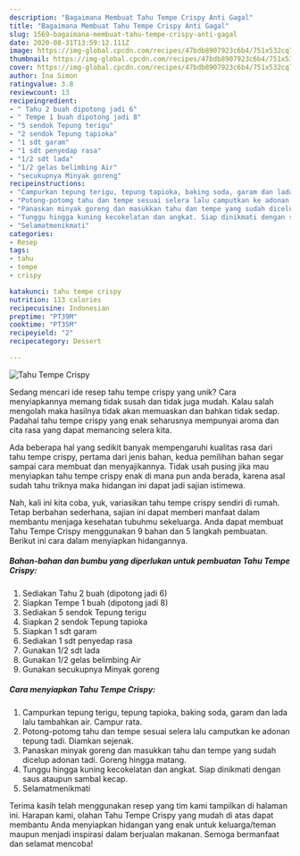 ```yaml
---
description: "Bagaimana Membuat Tahu Tempe Crispy Anti Gagal"
title: "Bagaimana Membuat Tahu Tempe Crispy Anti Gagal"
slug: 1569-bagaimana-membuat-tahu-tempe-crispy-anti-gagal
date: 2020-08-31T13:59:12.111Z
image: https://img-global.cpcdn.com/recipes/47bdb8907923c6b4/751x532cq70/tahu-tempe-crispy-foto-resep-utama.jpg
thumbnail: https://img-global.cpcdn.com/recipes/47bdb8907923c6b4/751x532cq70/tahu-tempe-crispy-foto-resep-utama.jpg
cover: https://img-global.cpcdn.com/recipes/47bdb8907923c6b4/751x532cq70/tahu-tempe-crispy-foto-resep-utama.jpg
author: Ina Simon
ratingvalue: 3.8
reviewcount: 13
recipeingredient:
- " Tahu 2 buah dipotong jadi 6"
- " Tempe 1 buah dipotong jadi 8"
- "5 sendok Tepung terigu"
- "2 sendok Tepung tapioka"
- "1 sdt garam"
- "1 sdt penyedap rasa"
- "1/2 sdt lada"
- "1/2 gelas belimbing Air"
- "secukupnya Minyak goreng"
recipeinstructions:
- "Campurkan tepung terigu, tepung tapioka, baking soda, garam dan lada lalu tambahkan air. Campur rata."
- "Potong-potomg tahu dan tempe sesuai selera lalu camputkan ke adonan tepung tadi. Diamkan sejenak."
- "Panaskan minyak goreng dan masukkan tahu dan tempe yang sudah dicelup adonan tadi. Goreng hingga matang."
- "Tunggu hingga kuning kecokelatan dan angkat. Siap dinikmati dengan saus ataupun sambal kecap."
- "Selamatmenikmati"
categories:
- Resep
tags:
- tahu
- tempe
- crispy

katakunci: tahu tempe crispy 
nutrition: 113 calories
recipecuisine: Indonesian
preptime: "PT39M"
cooktime: "PT35M"
recipeyield: "2"
recipecategory: Dessert

---
```



![Tahu Tempe Crispy](https://img-global.cpcdn.com/recipes/47bdb8907923c6b4/751x532cq70/tahu-tempe-crispy-foto-resep-utama.jpg)

Sedang mencari ide resep tahu tempe crispy yang unik? Cara menyiapkannya memang tidak susah dan tidak juga mudah. Kalau salah mengolah maka hasilnya tidak akan memuaskan dan bahkan tidak sedap. Padahal tahu tempe crispy yang enak seharusnya mempunyai aroma dan cita rasa yang dapat memancing selera kita.



Ada beberapa hal yang sedikit banyak mempengaruhi kualitas rasa dari tahu tempe crispy, pertama dari jenis bahan, kedua pemilihan bahan segar sampai cara membuat dan menyajikannya. Tidak usah pusing jika mau menyiapkan tahu tempe crispy enak di mana pun anda berada, karena asal sudah tahu triknya maka hidangan ini dapat jadi sajian istimewa.


Nah, kali ini kita coba, yuk, variasikan tahu tempe crispy sendiri di rumah. Tetap berbahan sederhana, sajian ini dapat memberi manfaat dalam membantu menjaga kesehatan tubuhmu sekeluarga. Anda dapat membuat Tahu Tempe Crispy menggunakan 9 bahan dan 5 langkah pembuatan. Berikut ini cara dalam menyiapkan hidangannya.

<!--inarticleads1-->

##### Bahan-bahan dan bumbu yang diperlukan untuk pembuatan Tahu Tempe Crispy:

1. Sediakan  Tahu 2 buah (dipotong jadi 6)
1. Siapkan  Tempe 1 buah (dipotong jadi 8)
1. Sediakan 5 sendok Tepung terigu
1. Siapkan 2 sendok Tepung tapioka
1. Siapkan 1 sdt garam
1. Sediakan 1 sdt penyedap rasa
1. Gunakan 1/2 sdt lada
1. Gunakan 1/2 gelas belimbing Air
1. Gunakan secukupnya Minyak goreng




<!--inarticleads2-->

##### Cara menyiapkan Tahu Tempe Crispy:

1. Campurkan tepung terigu, tepung tapioka, baking soda, garam dan lada lalu tambahkan air. Campur rata.
1. Potong-potomg tahu dan tempe sesuai selera lalu camputkan ke adonan tepung tadi. Diamkan sejenak.
1. Panaskan minyak goreng dan masukkan tahu dan tempe yang sudah dicelup adonan tadi. Goreng hingga matang.
1. Tunggu hingga kuning kecokelatan dan angkat. Siap dinikmati dengan saus ataupun sambal kecap.
1. Selamatmenikmati




Terima kasih telah menggunakan resep yang tim kami tampilkan di halaman ini. Harapan kami, olahan Tahu Tempe Crispy yang mudah di atas dapat membantu Anda menyiapkan hidangan yang enak untuk keluarga/teman maupun menjadi inspirasi dalam berjualan makanan. Semoga bermanfaat dan selamat mencoba!
